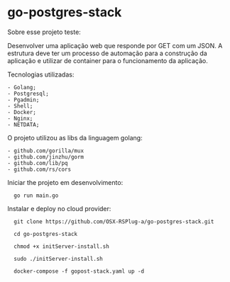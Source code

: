 # go-postgres-stack

Sobre esse projeto teste:

Desenvolver uma aplicação web que responde por GET com um JSON. 
A estrutura deve ter um processo de automação para a construção da aplicação e utilizar de container para o funcionamento da aplicação.


Tecnologias utilizadas:

    - Golang;
    - Postgresql;
    - Pgadmin;
    - Shell;
    - Docker;
    - Nginx;
    - NETDATA;


O projeto utilizou as libs da linguagem golang:

    - github.com/gorilla/mux 
    - github.com/jinzhu/gorm 
    - github.com/lib/pq 
    - github.com/rs/cors
	  


Iniciar the projeto em desenvolvimento:

      go run main.go
      


Instalar e deploy no cloud provider:

      git clone https://github.com/OSX-RSPlug-a/go-postgres-stack.git

      cd go-postgres-stack

      chmod +x initServer-install.sh
      
      sudo ./initServer-install.sh
  
      docker-compose -f gopost-stack.yaml up -d
      
